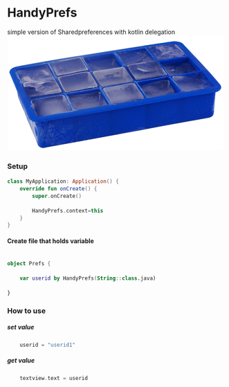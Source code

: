 # HandyPrefs
simple version of Sharedpreferences with kotlin delegation
![alt text](images/ice.png)
### Setup

```Kotlin
class MyApplication: Application() {
    override fun onCreate() {
        super.onCreate()
        
        HandyPrefs.context=this
    }
}
```
#### Create file that holds variable
```Kotlin

object Prefs {

    var userid by HandyPrefs(String::class.java)

}
```

### How to use

##### set value
```Kotlin
    userid = "userid1"
```
##### get value
```Kotlin
    textview.text = userid
```
